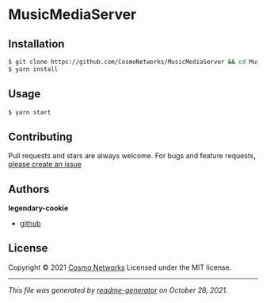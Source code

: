 # MusicMediaServer

## Installation

```sh
$ git clone https://github.com/CosmoNetworks/MusicMediaServer && cd MusicMediaServer
$ yarn install
```

## Usage

```sh
$ yarn start
```

## Contributing

Pull requests and stars are always welcome. For bugs and feature requests, [please create an issue](https://github.com/CosmoNetworks/MusicMediaServer/issues)

## Authors

**legendary-cookie**

* [github](https://github.com/)

## License

Copyright © 2021 [Cosmo Networks](https://github.com/CosmoNetworks)
Licensed under the MIT license.

***

_This file was generated by [readme-generator](https://github.com/jonschlinkert/readme-generator) on October 28, 2021._
